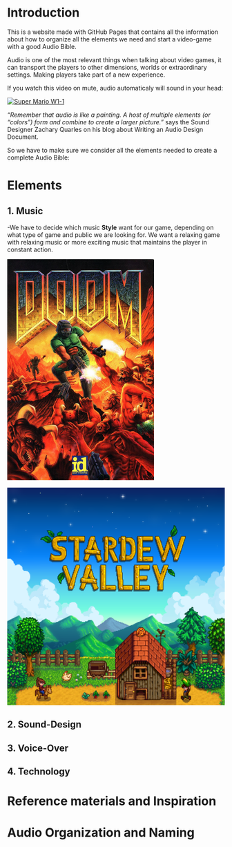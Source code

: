 # Introduction

This is a website made with GitHub Pages that contains all the information about how to organize all the elements we need and start a video-game with a good Audio Bible.

Audio is one of the most relevant things when talking about video games, it can transport the players to other dimensions, worlds or extraordinary settings. Making players take part of a new experience. 

If you watch this video on mute, audio automaticaly will sound in your head:

[![Super Mario W1-1](https://img.youtube.com/vi/W9x_nNjU9xs/0.jpg)](https://www.youtube.com/watch?v=W9x_nNjU9xs "Super Mario W1-1")

*“Remember that audio is like a painting. A host of multiple elements (or “colors”) form and combine to create a larger picture.”*
says the Sound Designer Zachary Quarles on his blog about Writing an Audio Design Document.


So we have to make sure we consider all the elements needed to create a complete Audio Bible:

# Elements

## 1. Music

-We have to decide which music **Style** want for our game, depending on what type of game and public we are looking for. We want a relaxing game with relaxing music or more exciting music that maintains the player in constant action.

![picture1](images/Doom_cover.png)

![picture2](images/stardew_valley.png)


## 2. Sound-Design

## 3. Voice-Over

## 4. Technology

# Reference materials and Inspiration

# Audio Organization and Naming
